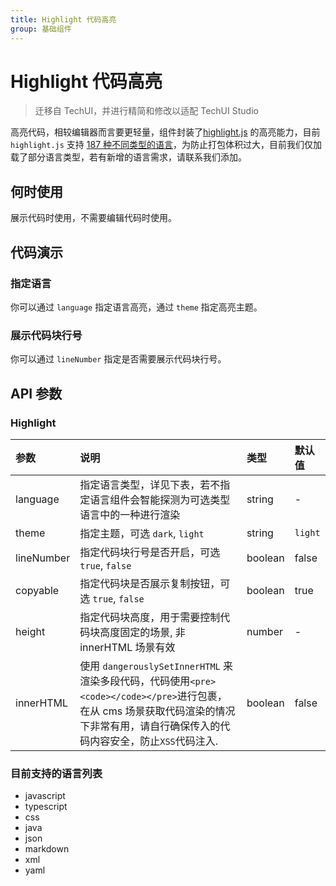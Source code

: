 ```yaml
---
title: Highlight 代码高亮
group: 基础组件
---
```


# Highlight 代码高亮

> 迁移自 TechUI，并进行精简和修改以适配 TechUI Studio

高亮代码，相较编辑器而言要更轻量，组件封装了[highlight.js](https://highlightjs.org) 的高亮能力，目前 `highlight.js` 支持 [187 种不同类型的语言](https://highlightjs.org/static/demo/)，为防止打包体积过大，目前我们仅加载了部分语言类型，若有新增的语言需求，请联系我们添加。

## 何时使用

展示代码时使用，不需要编辑代码时使用。

## 代码演示

### 指定语言

你可以通过 `language` 指定语言高亮，通过 `theme` 指定高亮主题。

<code src="./demos/basic.tsx" ></code>

### 展示代码块行号

你可以通过 `lineNumber` 指定是否需要展示代码块行号。

<code src="./demos/lineNumber.tsx" ></code>

## API 参数

### Highlight

| 参数       | 说明                                                                                                                                                                                   | 类型    | 默认值  |
| :--------- | :------------------------------------------------------------------------------------------------------------------------------------------------------------------------------------- | :------ | :------ |
| language   | 指定语言类型，详见下表，若不指定语言组件会智能探测为可选类型语言中的一种进行渲染                                                                                                       | string  | -       |
| theme      | 指定主题，可选 `dark`, `light`                                                                                                                                                         | string  | `light` |
| lineNumber | 指定代码块行号是否开启，可选 `true`, `false`                                                                                                                                           | boolean | false   |
| copyable   | 指定代码块是否展示复制按钮，可选 `true`, `false`                                                                                                                                       | boolean | true    |
| height     | 指定代码块高度，用于需要控制代码块高度固定的场景, 非 innerHTML 场景有效                                                                                                                | number  | -       |
| innerHTML  | 使用 `dangerouslySetInnerHTML` 来渲染多段代码，代码使用`<pre><code></code></pre>`进行包裹，在从 cms 场景获取代码渲染的情况下非常有用，请自行确保传入的代码内容安全，防止`XSS`代码注入. | boolean | false   |

### 目前支持的语言列表

- javascript
- typescript
- css
- java
- json
- markdown
- xml
- yaml
